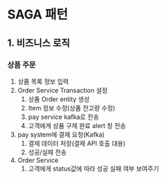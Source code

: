 # SAGA 패턴

## 1. 비즈니스 로직

### 상품 주문

1. 상품 목록 정보 입력
2. Order Service Transaction 설정
    1. 상품 Order entity 생성
    2. Item 정보 수정(상품 잔고량 수정)
    3. pay service kafka로 전송
    4. 고객에게 상품 구제 완료 alert 창 전송
3. pay system에 결제 요청(Kafka)
    1. 결제 데이터 저장(결제 API 호출 대용)
    2. 성공/실패 전송
4. Order Service
   1. 고객에게 status값에 따라 성공 실패 여부 보여주기

